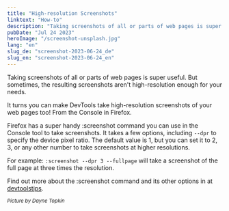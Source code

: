 ```yaml
---
title: "High-resolution Screenshots"
linktext: "How-to"
description: "Taking screenshots of all or parts of web pages is super useful."
pubDate: "Jul 24 2023"
heroImage: "/screenshot-unsplash.jpg"
lang: "en"
slug_de: "screenshot-2023-06-24_de"
slug_en: "screenshot-2023-06-24_en"
---
```


Taking screenshots of all or parts of web pages is super useful. But sometimes, the resulting screenshots aren't high-resolution enough for your needs.

It turns you can make DevTools take high-resolution screenshots of your web pages too!
From the Console in Firefox.

Firefox has a super handy :screenshot command you can use in the Console tool to take screenshots. It takes a few options, including `--dpr` to specify the device pixel ratio. The default value is 1, but you can set it to 2, 3, or any other number to take screenshots at higher resolutions.

For example: `:screenshot --dpr 3 --fullpage` will take a screenshot of the full page at three times the resolution.

Find out more about the :screenshot command and its other options in at [devtoolstips](https://devtoolstips.org/tips/en/take-high-res-screenshots/).

<small><i>Picture by Dayne Topkin</i></small>